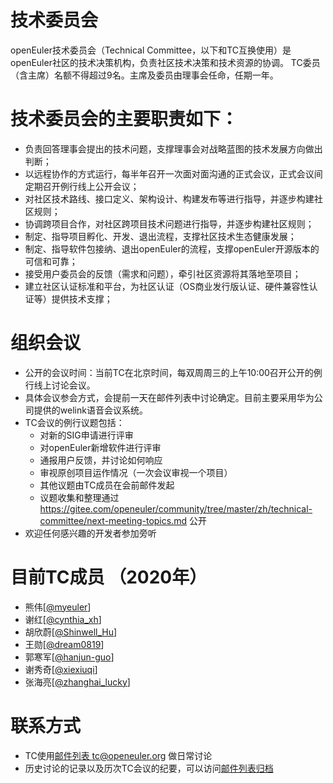# 技术委员会

openEuler技术委员会（Technical Committee，以下和TC互换使用）是openEuler社区的技术决策机构，负责社区技术决策和技术资源的协调。
TC委员（含主席）名额不得超过9名。主席及委员由理事会任命，任期一年。

# 技术委员会的主要职责如下：

- 负责回答理事会提出的技术问题，支撑理事会对战略蓝图的技术发展方向做出判断；
- 以远程协作的方式运行，每半年召开一次面对面沟通的正式会议，正式会议间定期召开例行线上公开会议；
- 对社区技术路线、接口定义、架构设计、构建发布等进行指导，并逐步构建社区规则；
- 协调跨项目合作，对社区跨项目技术问题进行指导，并逐步构建社区规则；
- 制定、指导项目孵化、开发、退出流程，支撑社区技术生态健康发展；
- 制定、指导软件包接纳、退出openEuler的流程，支撑openEuler开源版本的可信和可靠；
- 接受用户委员会的反馈（需求和问题），牵引社区资源将其落地至项目；
- 建立社区认证标准和平台，为社区认证（OS商业发行版认证、硬件兼容性认证等）提供技术支撑；

# 组织会议

- 公开的会议时间：当前TC在北京时间，每双周周三的上午10:00召开公开的例行线上讨论会议。
- 具体会议参会方式，会提前一天在邮件列表中讨论确定。目前主要采用华为公司提供的welink语音会议系统。
- TC会议的例行议题包括：
    +   对新的SIG申请进行评审
    +   对openEuler新增软件进行评审
    +   通报用户反馈，并讨论如何响应
    +   审视原创项目运作情况（一次会议审视一个项目）
    +   其他议题由TC成员在会前邮件发起
    +   议题收集和整理通过 https://gitee.com/openeuler/community/tree/master/zh/technical-committee/next-meeting-topics.md 公开
- 欢迎任何感兴趣的开发者参加旁听

# 目前TC成员 （2020年）

- 熊伟[[@myeuler](https://gitee.com/myeuler)]
- 谢红[[@cynthia_xh](https://gitee.com/cynthia_xh)]
- 胡欣蔚[[@Shinwell_Hu](https://gitee.com/Shinwell_Hu)]
- 王勋[[@dream0819](https://gitee.com/dream0819)]
- 郭寒军[[@hanjun-guo](https://gitee.com/hanjun-guo)]
- 谢秀奇[[@xiexiuqi](https://gitee.com/xiexiuqi)]
- 张海亮[[@zhanghai_lucky](https://gitee.com/zhanghailiang_lucky)]

# 联系方式

- TC使用[邮件列表 tc@openeuler.org](tc@openeuler.org) 做日常讨论
- 历史讨论的记录以及历次TC会议的纪要，可以访问[邮件列表归档](https://mailweb.openeuler.org/hyperkitty/list/tc@openeuler.org/)
